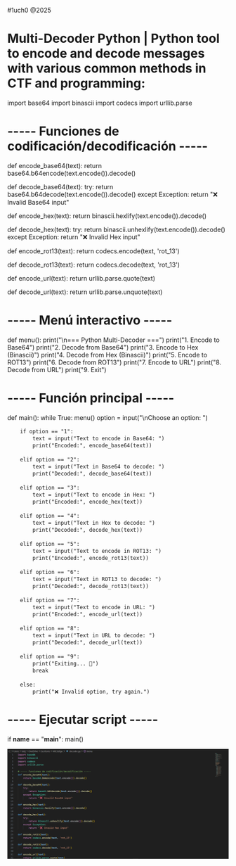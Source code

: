 #1uch0 @2025
# Multi-Decoder Python | Python tool to encode and decode messages with various common methods in CTF and programming:

import base64
import binascii
import codecs
import urllib.parse

# ----- Funciones de codificación/decodificación -----
def encode_base64(text):
    return base64.b64encode(text.encode()).decode()

def decode_base64(text):
    try:
        return base64.b64decode(text.encode()).decode()
    except Exception:
        return "❌ Invalid Base64 input"

def encode_hex(text):
    return binascii.hexlify(text.encode()).decode()

def decode_hex(text):
    try:
        return binascii.unhexlify(text.encode()).decode()
    except Exception:
        return "❌ Invalid Hex input"

def encode_rot13(text):
    return codecs.encode(text, 'rot_13')

def decode_rot13(text):
    return codecs.decode(text, 'rot_13')

def encode_url(text):
    return urllib.parse.quote(text)

def decode_url(text):
    return urllib.parse.unquote(text)

# ----- Menú interactivo -----
def menu():
    print("\n=== Python Multi-Decoder ===")
    print("1. Encode to Base64")
    print("2. Decode from Base64")
    print("3. Encode to Hex (Binascii)")
    print("4. Decode from Hex (Binascii)")
    print("5. Encode to ROT13")
    print("6. Decode from ROT13")
    print("7. Encode to URL")
    print("8. Decode from URL")
    print("9. Exit")

# ----- Función principal -----
def main():
    while True:
        menu()
        option = input("\nChoose an option: ")

        if option == "1":
            text = input("Text to encode in Base64: ")
            print("Encoded:", encode_base64(text))

        elif option == "2":
            text = input("Text in Base64 to decode: ")
            print("Decoded:", decode_base64(text))

        elif option == "3":
            text = input("Text to encode in Hex: ")
            print("Encoded:", encode_hex(text))

        elif option == "4":
            text = input("Text in Hex to decode: ")
            print("Decoded:", decode_hex(text))

        elif option == "5":
            text = input("Text to encode in ROT13: ")
            print("Encoded:", encode_rot13(text))

        elif option == "6":
            text = input("Text in ROT13 to decode: ")
            print("Decoded:", decode_rot13(text))

        elif option == "7":
            text = input("Text to encode in URL: ")
            print("Encoded:", encode_url(text))

        elif option == "8":
            text = input("Text in URL to decode: ")
            print("Decoded:", decode_url(text))

        elif option == "9":
            print("Exiting... 👋")
            break

        else:
            print("❌ Invalid option, try again.")

# ----- Ejecutar script -----
if __name__ == "__main__":
    main()

![Script demo](Multidecoder.gif)

